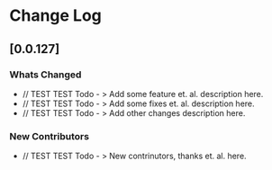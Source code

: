# Change Log

## [0.0.127]

### Whats Changed

- // TEST TEST Todo - > Add some feature et. al. description here.
- // TEST TEST Todo - > Add some fixes et. al. description here.
- // TEST TEST Todo - > Add other changes description here.

### New Contributors

- // TEST TEST Todo - > New contrinutors, thanks et. al. here.
